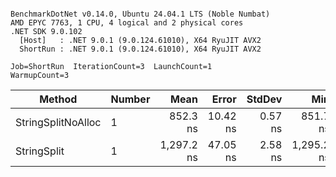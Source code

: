 ```

BenchmarkDotNet v0.14.0, Ubuntu 24.04.1 LTS (Noble Numbat)
AMD EPYC 7763, 1 CPU, 4 logical and 2 physical cores
.NET SDK 9.0.102
  [Host]   : .NET 9.0.1 (9.0.124.61010), X64 RyuJIT AVX2
  ShortRun : .NET 9.0.1 (9.0.124.61010), X64 RyuJIT AVX2

Job=ShortRun  IterationCount=3  LaunchCount=1  
WarmupCount=3  

```
| Method             | Number | Mean       | Error    | StdDev  | Min        | Max        | Gen0   | Gen1   | Allocated |
|------------------- |------- |-----------:|---------:|--------:|-----------:|-----------:|-------:|-------:|----------:|
| StringSplitNoAlloc | 1      |   852.3 ns | 10.42 ns | 0.57 ns |   851.7 ns |   852.7 ns |      - |      - |         - |
| StringSplit        | 1      | 1,297.2 ns | 47.05 ns | 2.58 ns | 1,295.2 ns | 1,300.1 ns | 0.1907 | 0.0019 |    3208 B |
